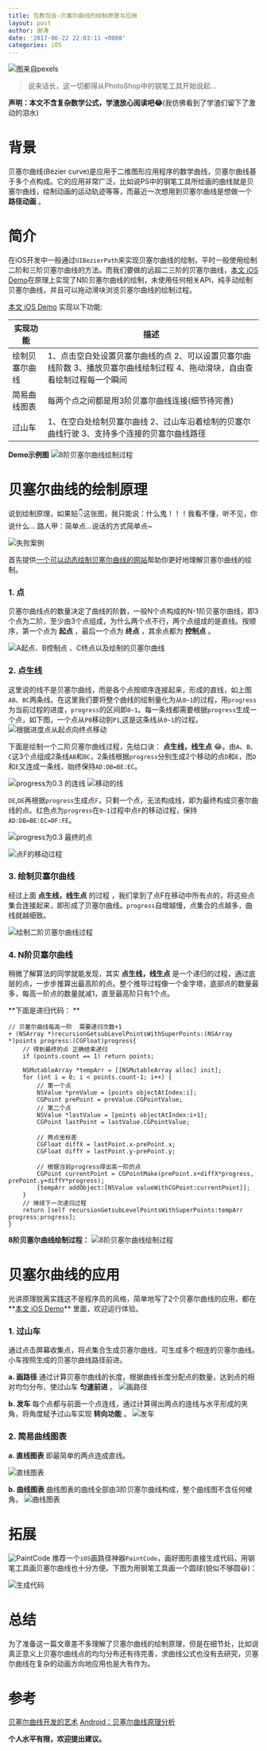 ```yaml
---
title: 包教包会-贝塞尔曲线的绘制原理与应用
layout: post
author: 谢涛
date: '2017-06-22 22:03:11 +0800'
categories: iOS
---
```


![图来自pexels](http://upload-images.jianshu.io/upload_images/1319710-f68c70b0ca4ac62c.jpg?imageMogr2/auto-orient/strip%7CimageView2/2/w/1240)
>说来话长，这一切都得从PhotoShop中的钢笔工具开始说起...

**声明：本文不含复杂数学公式，学渣放心阅读吧😂**(我仿佛看到了学渣们留下了激动的泪水)

# 背景
贝塞尔曲线(Bézier curve)是应用于二维图形应用程序的数学曲线，贝塞尔曲线基于多个点构成。它的应用非常广泛，比如说PS中的钢笔工具所绘画的曲线就是贝塞尔曲线，绘制动画的运动轨迹等等，而最近一次想用到贝塞尔曲线是想做一个 **路径动画** 。


# 简介
在iOS开发中一般通过``UIBezierPath``来实现贝塞尔曲线的绘制，平时一般使用绘制二阶和三阶贝塞尔曲线的方法。而我们要做的远超二三阶的贝塞尔曲线，[本文 iOS Demo](https://github.com/xietao3/XTBezierPathBuilderDemo)在原理上实现了N阶贝塞尔曲线的绘制，未使用任何相关API，纯手动绘制贝塞尔曲线，并且可以拖动滑块浏览贝塞尔曲线的绘制过程。


[本文 iOS Demo](https://github.com/xietao3/XTBezierPathBuilderDemo) 实现以下功能:

实现功能|描述
-|-
绘制贝塞尔曲线|1、点击空白处设置贝塞尔曲线的点  2、可以设置贝塞尔曲线阶数  3、播放贝塞尔曲线绘制过程  4、拖动滑块，自由查看绘制过程每一个瞬间
简易曲线图表|每两个点之间都是用3阶贝塞尔曲线连接(细节待完善)
过山车|1、在空白处绘制贝塞尔曲线  2、过山车沿着绘制的贝塞尔曲线行驶  3、支持多个连接的贝塞尔曲线路径

**Demo示例图**
![8阶贝塞尔曲线绘制过程](http://upload-images.jianshu.io/upload_images/1319710-b802c4d1da045b6e.gif?imageMogr2/auto-orient/strip)

# 贝塞尔曲线的绘制原理


说到绘制原理，如果贴👇这张图，我只能说：什么鬼！！！我看不懂，听不见，你说什么... 
路人甲：简单点...说话的方式简单点~

![失败案例](http://upload-images.jianshu.io/upload_images/1819486-bfbef7229c101bde?imageMogr2/auto-orient/strip%7CimageView2/2/w/1240)  

首先提供[一个可以动态绘制贝塞尔曲线的网站](http://myst729.github.io/bezier-curve/)帮助你更好地理解贝塞尔曲线的绘制。
### 1.  点

贝塞尔曲线点的数量决定了曲线的阶数，一般N个点构成的N-1阶贝塞尔曲线，即3个点为二阶，至少由3个点组成，为什么两个点不行，两个点组成的是直线。按顺序，第一个点为 **起点** ，最后一个点为 **终点** ，其余点都为 **控制点** 。

![A起点、B控制点 、C终点以及绘制的贝塞尔曲线](http://upload-images.jianshu.io/upload_images/1319710-654861388c5b30d9.png?imageMogr2/auto-orient/strip%7CimageView2/2/w/440)

### 2. 点生线
这里说的线不是贝塞尔曲线，而是各个点按顺序连接起来，形成的直线，如上图``AB``、``BC``两条线。在这里我们要将整个曲线的绘制量化为从``0~1``的过程，用``progress``为当前过程的进度，``progress``的区间即``0~1``。每一条线都需要根据``progress``生成一个点，如下图，一个点从``P0``移动到``P1``,这是这条线从``0~1``的过程。
![根据进度点从起点向终点移动](http://upload-images.jianshu.io/upload_images/1319710-646b9393dc6bdf05.gif?imageMogr2/auto-orient/strip)

下面是绘制一个二阶贝塞尔曲线过程，先给口诀： **点生线，线生点** 😂。由``A``、``B``、``C``这3个点组成2条线``AB``和``BC``，2条线根据``progress``分别生成2个移动的点``D``和``E``，而``D``和``E``又连成一条线，始终保持``AD:DB=BE:EC``。

![progress为0.3 的连线 ](http://upload-images.jianshu.io/upload_images/1319710-ae1473f2f7da53ab.png?imageMogr2/auto-orient/strip%7CimageView2/2/w/440)
![移动的线](http://upload-images.jianshu.io/upload_images/1319710-efbcbd8d33b9e7a7.gif?imageMogr2/auto-orient/strip)

``DE``,``DE``再根据``progress``生成点``F``，只剩一个点，无法构成线，即为最终构成贝塞尔曲线的点。红色点为``progress``在``0~1``过程中点``F``的移动过程，保持``AD:DB=BE:EC=DF:FE``。



![progress为0.3 最终的点](http://upload-images.jianshu.io/upload_images/1319710-7ea572906d977e3b.png?imageMogr2/auto-orient/strip%7CimageView2/2/w/440)



![点F的移动过程](http://upload-images.jianshu.io/upload_images/1319710-e23aa5ee1c570b24.gif?imageMogr2/auto-orient/strip)


### 3. 绘制贝塞尔曲线
经过上面 **点生线，线生点** 的过程 ，我们拿到了点F在移动中所有点的，将这些点集合连接起来，即形成了贝塞尔曲线。``progress``自增越慢，点集合的点越多，曲线就越细致。

![绘制二阶贝塞尔曲线过程](http://upload-images.jianshu.io/upload_images/1319710-34d7cf413ee16f0e.gif?imageMogr2/auto-orient/strip)

### 4. N阶贝塞尔曲线
稍微了解算法的同学就能发现，其实 **点生线，线生点** 是一个递归的过程，通过底层的点，一步步推算出最高阶的点。整个推导过程像一个金字塔，底部点的数量最多，每高一阶点的数量就减1，直至最高阶只有1个点。

**下面是递归代码： **

```
// 贝塞尔曲线每高一阶  需要递归次数+1
+ (NSArray *)recursionGetsubLevelPointsWithSuperPoints:(NSArray *)points progress:(CGFloat)progress{
    // 得到最终的点 正确结束递归 
    if (points.count == 1) return points;
    
    NSMutableArray *tempArr = [[NSMutableArray alloc] init];
    for (int i = 0; i < points.count-1; i++) {
        // 第一个点 
        NSValue *preValue = [points objectAtIndex:i];
        CGPoint prePoint = preValue.CGPointValue;
        // 第二个点
        NSValue *lastValue = [points objectAtIndex:i+1];
        CGPoint lastPoint = lastValue.CGPointValue;

        // 两点坐标差
        CGFloat diffX = lastPoint.x-prePoint.x;
        CGFloat diffY = lastPoint.y-prePoint.y;

        // 根据当前progress得出高一阶的点
        CGPoint currentPoint = CGPointMake(prePoint.x+diffX*progress, prePoint.y+diffY*progress);
        [tempArr addObject:[NSValue valueWithCGPoint:currentPoint]];
    }
    // 继续下一次递归过程
    return [self recursionGetsubLevelPointsWithSuperPoints:tempArr progress:progress];
}
```
**8阶贝塞尔曲线绘制过程：**
![8阶贝塞尔曲线绘制过程](http://upload-images.jianshu.io/upload_images/1319710-b802c4d1da045b6e.gif?imageMogr2/auto-orient/strip)


# 贝塞尔曲线的应用
光讲原理脱离实践这不是程序员的风格，简单地写了2个贝塞尔曲线的应用，都在**[本文 iOS Demo](https://github.com/xietao3/XTBezierPathBuilderDemo)** 里面，欢迎运行体验。
### 1. 过山车
通过点击屏幕收集点，将点集合生成贝塞尔曲线，可生成多个相连的贝塞尔曲线。小车按照生成的贝塞尔曲线路径前进。

**a. 画路径**
通过计算贝塞尔曲线的长度，根据曲线长度分配点的数量，达到点的相对均匀分布，使过山车 **匀速前进** 。
![画路径](http://upload-images.jianshu.io/upload_images/1319710-f9f35dbe987a9c51.gif?imageMogr2/auto-orient/strip)

**b. 发车**
每个点都与前面一个点连线，通过计算得出两点的连线与水平形成的夹角，将角度赋予过山车实现 **转向功能** 。
![发车](http://upload-images.jianshu.io/upload_images/1319710-71703ee22240004c.gif?imageMogr2/auto-orient/strip)

### 2. 简易曲线图表

**a. 直线图表**
即最简单的两点连成直线。

![直线图表](http://upload-images.jianshu.io/upload_images/1319710-78a238b63e1be55e.gif?imageMogr2/auto-orient/strip)

**b. 曲线图表**
曲线图表的曲线全部由3阶贝塞尔曲线构成，整个曲线图不含任何棱角。
![曲线图表](http://upload-images.jianshu.io/upload_images/1319710-b3fce50cd7dd88ac.gif?imageMogr2/auto-orient/strip)

# 拓展

![PaintCode](http://upload-images.jianshu.io/upload_images/1319710-57b4a7ab5be942bd.png?imageMogr2/auto-orient/strip%7CimageView2/2/w/240)
推荐一个``iOS``画路径神器``PaintCode``，画好图形直接生成代码，用钢笔工具画贝塞尔曲线也十分方便。下图为用钢笔工具画一个圆球(貌似不够圆😆)：

![生成代码](http://upload-images.jianshu.io/upload_images/1319710-0e96890b3f08676c.png?imageMogr2/auto-orient/strip%7CimageView2/2/w/1240)


# 总结
为了准备这一篇文章差不多理解了贝塞尔曲线的绘制原理，但是在细节处，比如说真正意义上贝塞尔曲线点的均匀分布还有待完善，求曲线公式也没有去研究，贝塞尔曲线在复杂的动画方向地应用也是大有作为。

# 参考
[贝塞尔曲线开发的艺术](http://www.jianshu.com/p/55c721887568)
[Android：贝塞尔曲线原理分析](http://www.jianshu.com/p/1af5c3655fa3)

**个人水平有限，欢迎提出建议。**